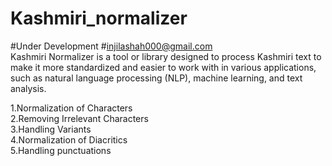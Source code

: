 # Kashmiri_normalizer
#Under Development 
#injilashah000@gmail.com
<br>
Kashmiri Normalizer is a tool or library designed to process Kashmiri text to make it more standardized and easier to work with in various applications, such as natural language processing (NLP), machine learning, and text analysis. <br>

1.Normalization of Characters <br>
2.Removing Irrelevant Characters <br>
3.Handling Variants <br> 
4.Normalization of Diacritics <br> 
5.Handling punctuations 




